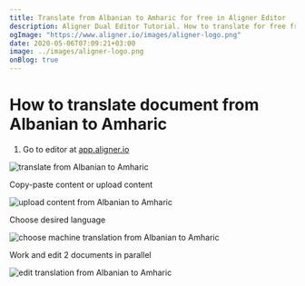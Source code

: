 ```yaml
---
title: Translate from Albanian to Amharic for free in Aligner Editor
description: Aligner Dual Editor Tutorial. How to translate for free from Albanian to Amharic. Aligner is multilingual document management platform. 
ogImage: "https://www.aligner.io/images/aligner-logo.png"
date: 2020-05-06T07:09:21+03:00
image: ../images/aligner-logo.png
onBlog: true
---
```


# How to translate document from Albanian to Amharic

1. Go to editor at [app.aligner.io](https://app.aligner.io "Aligner App web page")

![translate from Albanian to Amharic](../aligner-blank-editor.png "translate from Albanian to Amharic")

Copy-paste content or upload content

![upload content from Albanian to Amharic](../aligner-uploaded-document.png "upload content from Albanian to Amharic")

Choose desired language

![choose machine translation from Albanian to Amharic](../aligner-language-dropdown.png "choose machine translation from Albanian to Amharic")

Work and edit 2 documents in parallel

![edit translation from Albanian to Amharic](../aligner-double-sitded-editor.png "edit translation from Albanian to Amharic")

